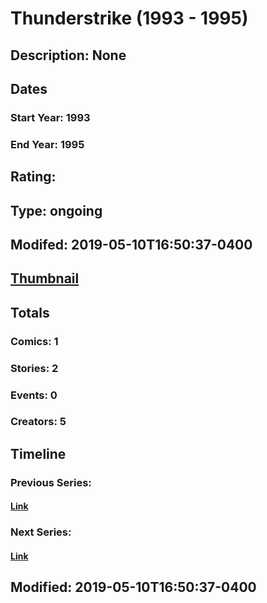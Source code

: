# Thunderstrike (1993 - 1995)
## Description: None
## Dates
### Start Year: 1993
### End Year: 1995
## Rating: 
## Type: ongoing
## Modifed: 2019-05-10T16:50:37-0400
## [Thumbnail](http://i.annihil.us/u/prod/marvel/i/mg/9/f0/5cd47c07f27f8.jpg)
## Totals
### Comics: 1
### Stories: 2
### Events: 0
### Creators: 5
## Timeline
### Previous Series: 
#### [Link]()
### Next Series: 
#### [Link]()
## Modified: 2019-05-10T16:50:37-0400